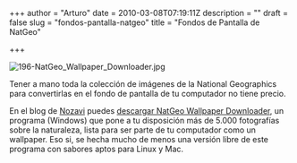 +++
author = "Arturo"
date = 2010-03-08T07:19:11Z
description = ""
draft = false
slug = "fondos-pantalla-natgeo"
title = "Fondos de Pantalla de NatGeo"

+++

<img src="http://geeksan.com/wp-content/uploads/import/196-NatGeo_Wallpaper_Downloader.jpg" alt="196-NatGeo_Wallpaper_Downloader.jpg" />

<p>Tener a mano toda la colección de imágenes de la National Geographics para convertirlas en el fondo de pantalla de tu computador no tiene precio.</p>

<p>En el blog de <a href="http://apps.nozavi.com/">Nozavi</a> puedes <a href="http://www.nozavi.com/scripts/ngdl.exe">descargar NatGeo Wallpaper Downloader</a>, un programa (Windows)  que pone a tu disposición más de 5.000 fotografías sobre la naturaleza, lista para ser parte de tu computador como un wallpaper. Eso si, se hecha mucho de menos una versión libre de este programa con sabores aptos para Linux y Mac.</p>